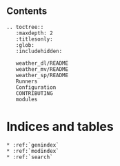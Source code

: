
```{include} README.md
```

## Contents

```{eval-rst}
.. toctree::
   :maxdepth: 2
   :titlesonly:
   :glob:
   :includehidden:

   weather_dl/README
   weather_mv/README
   weather_sp/README
   Runners
   Configuration
   CONTRIBUTING
   modules
```




# Indices and tables
```{eval-rst}
* :ref:`genindex`
* :ref:`modindex`
* :ref:`search`
```